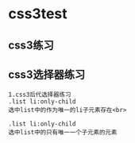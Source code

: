 # css3test
css3练习
-------------------------
## css3选择器练习
	1.css3后代选择器练习
	.list li:only-child
    选中list中的作为唯一的li子元素存在<br>
    
    .list li:only-child
    选中list中的只有唯一一个子元素的元素